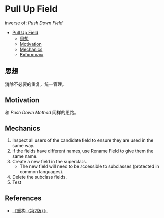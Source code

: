 # Pull Up Field

inverse of: *Push Down Field*

<!-- TOC -->

- [Pull Up Field](#pull-up-field)
    - [思想](#思想)
    - [Motivation](#motivation)
    - [Mechanics](#mechanics)
    - [References](#references)

<!-- /TOC -->


## 思想
消除不必要的重复，统一管理。


## Motivation
和 *Push Down Method* 同样的思路。


## Mechanics
1. Inspect all users of the candidate field to ensure they are used in the same way. 
2. If the fields have different names, use Rename Field to give them the same name.
3. Create a new field in the superclass.
    * The new field will need to be accessible to subclasses (protected in common languages).
4. Delete the subclass fields.
5. Test


## References
* [《重构（第2版）》](https://book.douban.com/subject/33400354/)
